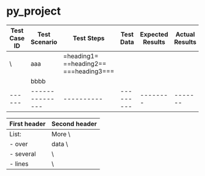 # py_project


| Test Case ID | Test Scenario | Test Steps | Test Data | Expected Results| Actual Results | Pass/Fail |
|------|---------------| ---------- | --------- | -------- | ------- | --------- |
|  \   | aaa           |    =heading1=<br>==heading2==<br>===heading3===        |           |          |         |           |
|      | bbbb         |
|------|---------------| ---------- | --------- | -------- | ------- | --------- |






First header | Second header
-------------|---------------
List:        | More  \
- over       | data  \
- several    |       \
- lines      |       \
